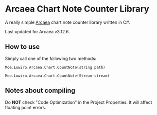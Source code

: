 # Arcaea Chart Note Counter Library

A really simple [Arcaea](https://arcaea.lowiro.com/) chart note counter library written in C#.

Last updated for Arcaea v3.12.6.

## How to use

Simply call one of the following two methods:

<code>Moe.Lowiro.Arcaea.Chart.CountNote(string path)</code>

<code>Moe.Lowiro.Arcaea.Chart.CountNote(Stream stream)</code>

## Notes about compiling

Do **NOT** check "Code Optimization" in the Project Properties. It will affect floating point errors.